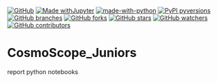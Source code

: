 [![GitHub](https://img.shields.io/badge/--181717?logo=github&logoColor=ffffff)](https://github.com/)
[![Made withJupyter](https://img.shields.io/badge/Made%20with-Jupyter-orange?style=plastic&logo=Jupyter)](https://jupyter.org/try)
[![made-with-python](https://img.shields.io/badge/Made%20with-Python-1f425f.svg)](https://www.python.org/)
[![PyPI pyversions](https://img.shields.io/pypi/pyversions/ansicolortags.svg)](https://pypi.python.org/pypi/ansicolortags/)
[![GitHub branches](https://img.shields.io/github/commit-activity/t/prakriti16/CosmoScope_Juniors)](https://github.com/prakriti16/CosmoScope_Juniors.git)
[![GitHub forks](https://img.shields.io/github/forks/prakriti16/CosmoScope_Juniors)](https://github.com/prakriti16/CosmoScope_Juniors.git)
[![GitHub stars](https://img.shields.io/github/stars/prakriti16?style=plastic&logoColor=rgb&labelColor=rgb&color=rgb)](https://github.com/prakriti16/CosmoScope_Juniors.git/stargazers/)
[![GitHub watchers](https://img.shields.io/github/watchers/prakriti16/CosmoScope_Juniors?style=social&logoColor=violet&labelColor=hex&color=rgba)](https://GitHub.com/Naereen/StrapDown.js/watchers/)
[![GitHub contributors](https://img.shields.io/github/contributors/prakriti16/CosmoScope_Juniors?style=for-the-badge&logoColor=pink&color=fedcba
)]()



# CosmoScope_Juniors
report
python notebooks

